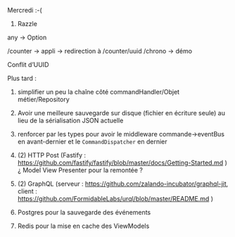 Mercredi :-(
1. Razzle

any -> Option<unknown>

/counter -> appli -> redirection à /counter/uuid
/chrono -> démo



Conflit d’UUID

Plus tard :
1. simplifier un peu la chaîne côté commandHandler/Objet métier/Repository
2. Avoir une meilleure sauvegarde sur disque (fichier en écriture seule) au lieu de la sérialisation JSON actuelle
3. renforcer par les types pour avoir le middleware commande->eventBus en avant-dernier et le `CommandDispatcher` en dernier

1. (2) HTTP Post (Fastify : https://github.com/fastify/fastify/blob/master/docs/Getting-Started.md ) ¿ Model View Presenter pour la remontée ?

2. (2) GraphQL (serveur : https://github.com/zalando-incubator/graphql-jit, client : https://github.com/FormidableLabs/urql/blob/master/README.md )
4. Postgres pour la sauvegarde des événements
5. Redis pour la mise en cache des ViewModels
